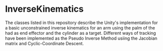 # InverseKinematics

The classes listed in this repository describe the Unity's implementation for a basic unconstrained inverse kinematics for an arm using the palm of the had as end effector and the cylinder as a target. Different ways of tracking have been implemented as the Pseudo Inverse Method usiing the Jacobian matrix and Cyclic-Coordinate Descent.
